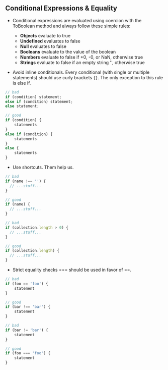 ## Conditional Expressions & Equality

- Conditional expressions are evaluated using coercion with the ToBoolean method and always follow these simple rules:

  - **Objects** evaluate to true
  - **Undefined** evaluates to false
  - **Null** evaluates to false
  - **Booleans** evaluate to the value of the boolean
  - **Numbers** evaluate to false if +0, -0, or NaN, otherwise true
  - **Strings** evaluate to false if an empty string '', otherwise true

- Avoid inline conditionals. Every conditional (with single or multiple statements) should use curly brackets `{}`. The only exception to this rule is else if.

```javascript
// bad
if (condition) statement;
else if (condition) statement;
else statement;

// good
if (condition) {
    statements
}
else if (condition) {
    statements
}
else {
    statements
}
```

- Use shortcuts. Them help us.

```javascript
// bad
if (name !== '') {
  // ...stuff...
}

// good
if (name) {
  // ...stuff...
}

// bad
if (collection.length > 0) {
  // ...stuff...
}

// good
if (collection.length) {
  // ...stuff...
}
```

- Strict equality checks === should be used in favor of ==.

```javascript
// bad
if (foo == 'foo') {
    statement
}

// good
if (bar !== 'bar') {
    statement
}

// bad
if (bar != 'bar') {
    statement
}

// good
if (foo === 'foo') {
    statement
}
```
